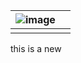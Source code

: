 <link href="WentaoLi1992.github.io/markdown.css" rel="stylesheet"> </link>

|  ![image](https://www.zhifure.com/upload/images/2018/4/2617569410.jpg) |  |
| --- | --- |
|  |  |


this is a new
